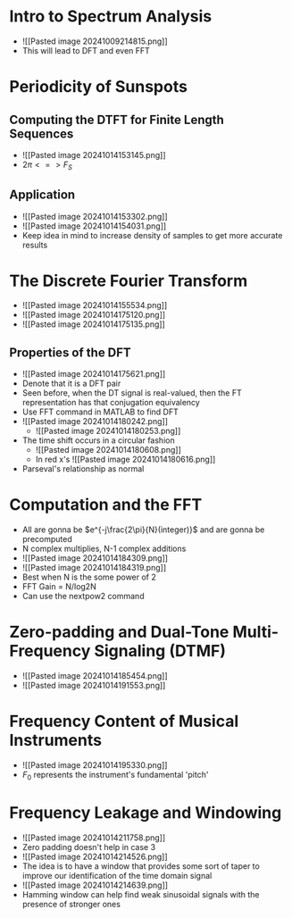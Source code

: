 # Intro to Spectrum Analysis
- ![[Pasted image 20241009214815.png]]
- This will lead to DFT and even FFT
# Periodicity of Sunspots
## Computing the DTFT for Finite Length Sequences
- ![[Pasted image 20241014153145.png]]
- $2\pi<=>F_S$
## Application
- ![[Pasted image 20241014153302.png]]
- ![[Pasted image 20241014154031.png]]
- Keep idea in mind to increase density of samples to get more accurate results
# The Discrete Fourier Transform
- ![[Pasted image 20241014155534.png]]
- ![[Pasted image 20241014175120.png]]
- ![[Pasted image 20241014175135.png]]
## Properties of the DFT
- ![[Pasted image 20241014175621.png]]
- Denote that it is a DFT pair
- Seen before, when the DT signal is real-valued, then the FT representation has that conjugation equivalency
- Use FFT command in MATLAB to find DFT
- ![[Pasted image 20241014180242.png]]
	- ![[Pasted image 20241014180253.png]]
- The time shift occurs in a circular fashion
	- ![[Pasted image 20241014180608.png]]
	- In red x's ![[Pasted image 20241014180616.png]]
- Parseval's relationship as normal
# Computation and the FFT
- All are gonna be $e^{-j\frac{2\pi}{N}(integer)}$ and are gonna be precomputed
- N complex multiplies, N-1 complex additions
- ![[Pasted image 20241014184309.png]]
- ![[Pasted image 20241014184319.png]]
- Best when N is the some power of 2
- FFT Gain = N/log2N
- Can use the nextpow2 command
# Zero-padding and Dual-Tone Multi-Frequency Signaling (DTMF)
- ![[Pasted image 20241014185454.png]]
- ![[Pasted image 20241014191553.png]]
# Frequency Content of Musical Instruments
- ![[Pasted image 20241014195330.png]]
- $F_0$ represents the instrument's fundamental 'pitch'
# Frequency Leakage and Windowing
- ![[Pasted image 20241014211758.png]]
- Zero padding doesn't help in case 3
- ![[Pasted image 20241014214526.png]]
- The idea is to have a window that provides some sort of taper to improve our identification of the time domain signal
- ![[Pasted image 20241014214639.png]]
- Hamming window can help find weak sinusoidal signals with the presence of stronger ones